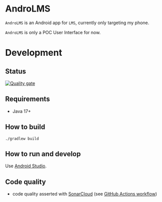 AndroLMS
========

`AndroLMS` is an Android app for `LMS`, currently only targeting my phone.

`AndroLMS` is only a POC User Interface for now.

Development
===========

Status
------

[![Quality gate](https://sonarcloud.io/api/project_badges/quality_gate?project=AndroLMS)](https://sonarcloud.io/summary/new_code?id=AndroLMS)

Requirements
------------

* Java 17+

How to build
------------

```shell
./gradlew build
```

How to run and develop
----------------------

Use [Android Studio](https://developer.android.com/studio).

Code quality
------------

* code quality asserted with [SonarCloud](https://sonarcloud.io/project/overview?id=lesaint_PyLMS) (see [GitHub Actions workflow](../.github/workflows/androlms-build.yml))
